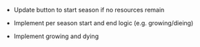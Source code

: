 - Update button to start season if no resources remain


- Implement per season start and end logic (e.g. growing/dieing)
- Implement growing and dying